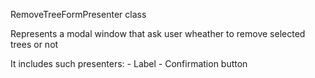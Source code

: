 RemoveTreeFormPresenter class

Represents a modal window that ask user wheather to remove selected trees or not

It includes such presenters:
	- Label
	- Confirmation button
